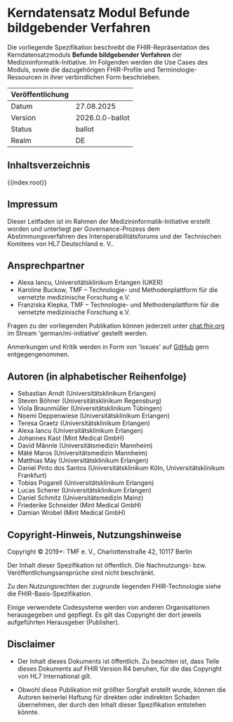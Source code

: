 # Kerndatensatz Modul Befunde bildgebender Verfahren

Die vorliegende Spezifikation beschreibt die FHIR-Repräsentation des Kerndatensatzmoduls **Befunde bildgebender Verfahren** der Medizininformatik-Initiative.
Im Folgenden werden die Use Cases des Moduls, sowie die dazugehörigen FHIR-Profile und Terminologie-Ressourcen in ihrer verbindlichen Form beschrieben.

| Veröffentlichung |                 |
| ---------------- | --------------- |
| Datum            | 27.08.2025      |
| Version          | 2026.0.0-ballot |
| Status           | ballot          |
| Realm            | DE              |

## Inhaltsverzeichnis

{{index:root}}

## Impressum

Dieser Leitfaden ist im Rahmen der Medizininformatik-Initiative erstellt worden und unterliegt per Governance-Prozess dem Abstimmungsverfahren des Interoperabilitätsforums und der Technischen Komitees von HL7 Deutschland e. V..

## Ansprechpartner

- Alexa Iancu, Universitätsklinikum Erlangen (UKER)
- Karoline Buckow, TMF – Technologie- und Methodenplattform für die vernetzte medizinische Forschung e.V.
- Franziska Klepka, TMF – Technologie- und Methodenplattform für die vernetzte medizinische Forschung e.V.

Fragen zu der vorliegenden Publikation können jederzeit unter [chat.fhir.org](https://chat.fhir.org/) im Stream 'german/mi-initiative' gestellt werden.

Anmerkungen und Kritik werden in Form von 'Issues' auf [GitHub](https://github.com/medizininformatik-initiative/kerndatensatz-bildgebung/issues) gern entgegengenommen.

## Autoren (in alphabetischer Reihenfolge)

- Sebastian Arndt (Universitätsklinikum Erlangen)
- Steven Böhner (Universitätsklinikum Regensburg)
- Viola Braunmüller (Universitätsklinikum Tübingen)
- Noemi Deppenwiese (Universitätsklinikum Erlangen)
- Teresa Graetz (Universitätsklinikum Erlangen)
- Alexa Iancu (Universitätsklinikum Erlangen)
- Johannes Kast (Mint Medical GmbH)
- David Männle (Universitätsmedizin Mannheim)
- Máté Maros (Universitätsmedizin Mannheim)
- Matthias May (Universitätsklinikum Erlangen)
- Daniel Pinto dos Santos (Universitätsklinikum Köln, Universitätsklinikum Frankfurt)
- Tobias Pogarell (Universitätsklinikum Erlangen)
- Lucas Scherer (Universitätsklinikum Erlangen)
- Daniel Schmitz (Universitätsmedizin Mainz)
- Friederike Schneider (Mint Medical GmbH)
- Damian Wrobel (Mint Medical GmbH)

## Copyright-Hinweis, Nutzungshinweise

Copyright © 2019+: TMF e. V., Charlottenstraße 42, 10117 Berlin

Der Inhalt dieser Spezifikation ist öffentlich. Die Nachnutzungs- bzw. Veröffentlichungsansprüche sind nicht beschränkt.

Zu den Nutzungsrechten der zugrunde liegenden FHIR-Technologie siehe die FHIR-Basis-Spezifikation.

Einige verwendete Codesysteme werden von anderen Organisationen herausgegeben und gepflegt. Es gilt das Copyright der dort jeweils aufgeführten Herausgeber (Publisher).

## Disclaimer

- Der Inhalt dieses Dokuments ist öffentlich. Zu beachten ist, dass Teile dieses Dokuments auf FHIR Version R4 beruhen, für die das Copyright von HL7 International gilt.

- Obwohl diese Publikation mit größter Sorgfalt erstellt wurde, können die Autoren keinerlei Haftung für direkten oder indirekten Schaden übernehmen, der durch den Inhalt dieser Spezifikation entstehen könnte.
